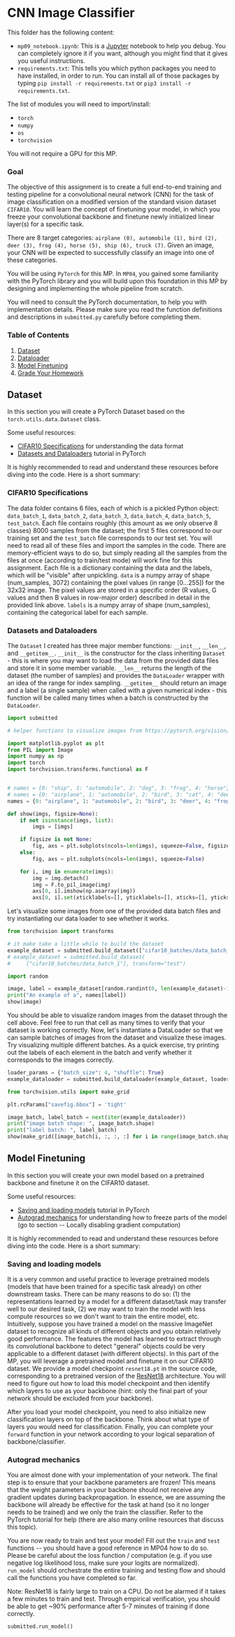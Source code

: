 # CNN Image Classifier

<!-- #region -->

This folder has the following content:

-   `mp09_notebook.ipynb`: This is a <a href="https://anaconda.org/anaconda/jupyter">Jupyter</a> notebook to help you debug. You can completely ignore it if you want, although you might find that it gives you useful instructions.
-   `requirements.txt`: This tells you which python packages you need to have installed, in order to run. You can install all of those packages by typing `pip install -r requirements.txt` or `pip3 install -r requirements.txt`.

The list of modules you will need to import/install:

-   `torch`
-   `numpy`
-   `os`
-   `torchvision`

You will not require a GPU for this MP.

<!-- #endregion -->

### Goal

The objective of this assignment is to create a full end-to-end training and testing pipeline for a convolutional neural network (CNN) for the task of image classification on a modified version of the standard vision dataset `CIFAR10`. You will learn the concept of finetuning your model, in which you freeze your convolutional backbone and finetune newly initialized linear layer(s) for a specific task.

There are 8 target categories: `airplane (0), automobile (1), bird (2), deer (3), frog (4), horse (5), ship (6), truck (7)`. Given an image, your CNN will be expected to successfully classify an image into one of these categories.

You will be using `PyTorch` for this MP. In `MP04`, you gained some familiarity with the PyTorch library and you will build upon this foundation in this MP by designing and implementing the whole pipeline from scratch.

You will need to consult the PyTorch documentation, to help you with implementation details. Please make sure you read the function definitions and descriptions in `submitted.py` carefully before completing them.

### Table of Contents

1. <a href="#section1">Dataset</a>
1. <a href="#section1">Dataloader</a>
1. <a href="#section3">Model Finetuning</a>
1. <a href="#grade">Grade Your Homework</a>

<a id='section1'></a>
<a id='section2'></a>

## Dataset

In this section you will create a PyTorch Dataset based on the `torch.utils.data.Dataset` class.

Some useful resources:

-   <a href="https://www.cs.toronto.edu/~kriz/cifar.html">CIFAR10 Specifications</a> for understanding the data format
-   <a href="https://pytorch.org/tutorials/beginner/basics/data_tutorial.html">Datasets and Dataloaders</a> tutorial in PyTorch

It is highly recommended to read and understand these resources before diving into the code. Here is a short summary:

### CIFAR10 Specifications

The data folder contains 6 files, each of which is a pickled Python object: `data_batch_1`, `data_batch_2`, `data_batch_3`, `data_batch_4`, `data_batch_5`, `test_batch`. Each file contains roughly (this amount as we only observe 8 classes) 8000 samples from the dataset; the first 5 files correspond to our training set and the `test_batch` file corresponds to our test set. You will need to read all of these files and import the samples in the code. There are memory-efficient ways to do so, but simply reading all the samples from the files at once (according to train/test mode) will work fine for this assignment. Each file is a dictionary containing the data and the labels, which will be "visible" after unpickling. `data` is a numpy array of shape (num_samples, 3072) containing the pixel values (in range [0...255]) for the 32x32 image. The pixel values are stored in a specific order (R values, G values and then B values in row-major order) described in detail in the provided link above. `labels` is a numpy array of shape (num_samples), containing the categorical label for each sample.

### Datasets and Dataloaders

The `Dataset` I created has three major member functions: `__init__`, `__len__`, and `__getitem__`. `__init__` is the constructor for the class inheriting `Dataset` - this is where you may want to load the data from the provided data files and store it in some member variable. `__len__` returns the length of the dataset (the number of samples) and provides the `DataLoader` wrapper with an idea of the range for index sampling. `__getitem__` should return an image and a label (a single sample) when called with a given numerical index - this function will be called many times when a batch is constructed by the `DataLoader`.

```python
import submitted
```

```python
# helper functions to visualize images from https://pytorch.org/vision/stable/auto_examples/plot_visualization_utils.html

import matplotlib.pyplot as plt
from PIL import Image
import numpy as np
import torch
import torchvision.transforms.functional as F


# names = {0: "ship", 1: "automobile", 2: "dog", 3: "frog", 4: "horse"}
# names = {0: "airplane", 1: "automobile", 2: "bird", 3: "cat", 4: "deer", 5: "dog", 6: "frog", 7: "horse", 8: "ship", 9: "truck"}
names = {0: "airplane", 1: "automobile", 2: "bird", 3: "deer", 4: "frog", 5: "horse", 6: "ship", 7: "truck"}

def show(imgs, figsize=None):
    if not isinstance(imgs, list):
        imgs = [imgs]

    if figsize is not None:
        fig, axs = plt.subplots(ncols=len(imgs), squeeze=False, figsize=figsize)
    else:
        fig, axs = plt.subplots(ncols=len(imgs), squeeze=False)

    for i, img in enumerate(imgs):
        img = img.detach()
        img = F.to_pil_image(img)
        axs[0, i].imshow(np.asarray(img))
        axs[0, i].set(xticklabels=[], yticklabels=[], xticks=[], yticks=[])
```

Let's visualize some images from one of the provided data batch files and try instantiating our data loader to see whether it works.

```python
from torchvision import transforms

# it make take a little while to build the dataset
example_dataset = submitted.build_dataset(["cifar10_batches/data_batch_1"], transform=transforms.ToTensor())
# example_dataset = submitted.build_dataset(
#     ["cifar10_batches/data_batch_1"], transform="test")

```

```python
import random

image, label = example_dataset[random.randint(0, len(example_dataset)-1)]
print("An example of a", names[label])
show(image)
```

You should be able to visualize random images from the dataset through the cell above. Feel free to run that cell as many times to verify that your dataset is working correctly. Now, let's instantiate a DataLoader so that we can sample batches of images from the dataset and visualize these images. Try visualizing multiple different batches. As a quick exercise, try printing out the labels of each element in the batch and verify whether it corresponds to the images correctly.

```python
loader_params = {"batch_size": 4, "shuffle": True}
example_dataloader = submitted.build_dataloader(example_dataset, loader_params=loader_params)
```

```python
from torchvision.utils import make_grid

plt.rcParams["savefig.bbox"] = 'tight'

image_batch, label_batch = next(iter(example_dataloader))
print("image batch shape: ", image_batch.shape)
print("label batch: ", label_batch)
show(make_grid([image_batch[i, :, :, :] for i in range(image_batch.shape[0])], nrows=4), figsize=(32, 32))
```

<!-- #region -->

<a id='section3'></a>

## Model Finetuning

In this section you will create your own model based on a pretrained backbone and finetune it on the CIFAR10 dataset.

Some useful resources:

-   <a href="https://pytorch.org/tutorials/beginner/saving_loading_models.html">Saving and loading models</a> tutorial in PyTorch
-   <a href="https://pytorch.org/docs/master/notes/autograd.html#locally-disabling-gradient-computation">Autograd mechanics</a> for understanding how to freeze parts of the model (go to section -- Locally disabling gradient computation)

It is highly recommended to read and understand these resources before diving into the code. Here is a short summary:

### Saving and loading models

It is a very common and useful practice to leverage pretrained models (models that have been trained for a specific task already) on other downstream tasks. There can be many reasons to do so: (1) the representations learned by a model for a different dataset/task may transfer well to our desired task, (2) we may want to train the model with less compute resources so we don't want to train the entire model, etc. Intuitively, suppose you have trained a model on the massive ImageNet dataset to recognize all kinds of different objects and you obtain relatively good performance. The features the model has learned to extract through its convolutional backbone to detect "general" objects could be very applicable to a different dataset (with different objects). In this part of the MP, you will leverage a pretrained model and finetune it on our CIFAR10 dataset. We provide a model checkpoint `resnet18.pt` in the source code, corresponding to a pretrained version of the <a href="https://pytorch.org/hub/pytorch_vision_resnet/">ResNet18</a> architecture. You will need to figure out how to load this model checkpoint and then identify which layers to use as your backbone (hint: only the final part of your network should be excluded from your backbone).

After you load your model checkpoint, you need to also initialize new classification layers on top of the backbone. Think about what type of layers you would need for classification. Finally, you can complete your `forward` function in your network according to your logical separation of backbone/classifier.

### Autograd mechanics

You are almost done with your implementation of your network. The final step is to ensure that your backbone parameters are frozen! This means that the weight parameters in your backbone should not receive any gradient updates during backpropagation. In essence, we are assuming the backbone will already be effective for the task at hand (so it no longer needs to be trained) and we only the train the classifier. Refer to the PyTorch tutorial for help (there are also many online resources that discuss this topic).

You are now ready to train and test your model! Fill out the `train` and `test` functions -- you should have a good reference in MP04 how to do so. Please be careful about the loss function / computation (e.g. if you use negative log likelihood loss, make sure your logits are normalized). `run_model` should orchestrate the entire training and testing flow and should call the functions you have completed so far.

Note: ResNet18 is fairly large to train on a CPU. Do not be alarmed if it takes a few minutes to train and test. Through empirical verification, you should be able to get ~90% performance after 5-7 minutes of training if done correctly.

<!-- #endregion -->

```python
submitted.run_model()
```
